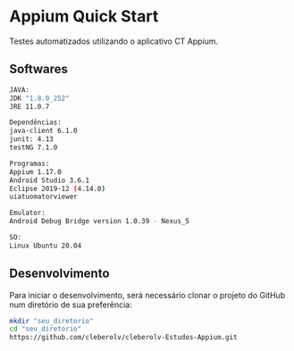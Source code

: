 # Appium Quick Start

Testes automatizados utilizando o aplicativo CT Appium. 

## Softwares

```bash
JAVA:
JDK "1.8.0_252"
JRE 11.0.7

Dependências:
java-client 6.1.0
junit: 4.13
testNG 7.1.0

Programas:
Appium 1.17.0
Android Studio 3.6.1
Eclipse 2019-12 (4.14.0)
uiatuomatorviewer

Emulator:
Android Debug Bridge version 1.0.39 - Nexus_5

SO:
Linux Ubuntu 20.04
```

## Desenvolvimento

Para iniciar o desenvolvimento, será necessário clonar o projeto do GitHub num diretório de sua preferência:

```bash
mkdir "seu_diretorio"
cd "seu_diretorio"
https://github.com/cleberolv/cleberolv-Estudos-Appium.git
```
